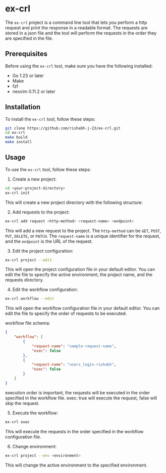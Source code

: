 # ex-crl

The `ex-crl` project is a command line tool that lets you perform a http request and print the response in a readable format. The requests are stored in a json file and the tool will perform the requests in the order they are specified in the file.

## Prerequisites

Before using the `ex-crl` tool, make sure you have the following installed:

- Go 1.23 or later
- Make
- fzf
- neovim 0.11.2 or later

## Installation

To install the `ex-crl` tool, follow these steps:

```bash
git clone https://github.com/rishabh-j-23/ex-crl.git
cd ex-crl
make build
make install
```

## Usage

To use the `ex-crl` tool, follow these steps:

1. Create a new project:

```bash
cd <your-project-directory>
ex-crl init
```

This will create a new project directory with the following structure:


2. Add requests to the project:

```bash
ex-crl add request <http-method> <request-name> <endpoint>
```

This will add a new request to the project. The `http-method` can be `GET`, `POST`, `PUT`, `DELETE`, or `PATCH`. The `request-name` is a unique identifier for the request, and the `endpoint` is the URL of the request.

3. Edit the project configuration:

```bash
ex-crl project --edit
```

This will open the project configuration file in your default editor. You can edit the file to specify the active environment, the project name, and the requests directory.

4. Edit the workflow configuration:

```bash
ex-crl workflow --edit
```

This will open the workflow configuration file in your default editor. You can edit the file to specify the order of requests to be executed.

workflow file schema:

```json
{
    "workflow": [
        {
            "request-name": "sample-request-name",
            "exec": false
        },
        {
            "request-name": "users_login-rishabh",
            "exec": false
        }
    ]
}
```
execution order is important, the requests will be executed in the order specified in the workflow file.
exec: true will execute the request, false will skip the request.


5. Execute the workflow:

```bash
ex-crl exec
```

This will execute the requests in the order specified in the workflow configuration file.

6. Change environment:

```bash
ex-crl project --env <environment>
```

This will change the active environment to the specified environment.
